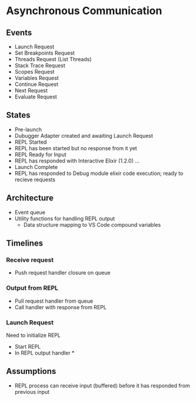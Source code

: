 # Asynchronous Communication

## Events

* Launch Request
* Set Breakpoints Request
* Threads Request (List Threads)
* Stack Trace Request
* Scopes Request
* Variables Request
* Continue Request
* Next Request
* Evaluate Request

## States

* Pre-launch
 * Dubugger Adapter created and awaiting Launch Request
* REPL Started
 * REPL has been started but no response from it yet
* REPL Ready for Input
 * REPL has responded with Interactive Elixir (1.2.0) ...
* Launch Complete
 * REPL has responded to Debug module elixir code execution; ready to recieve requests

## Architecture

* Event queue
* Utility functions for handling REPL output
  * Data structure mapping to VS Code compound variables

## Timelines

### Receive request
* Push request handler closure on queue

### Output from REPL
* Pull request handler from queue
* Call handler with response from REPL

### Launch Request
Need to initialize REPL
* Start REPL
* In REPL output handler
  *

## Assumptions

* REPL process can receive input (buffered) before it has responded from previous input




